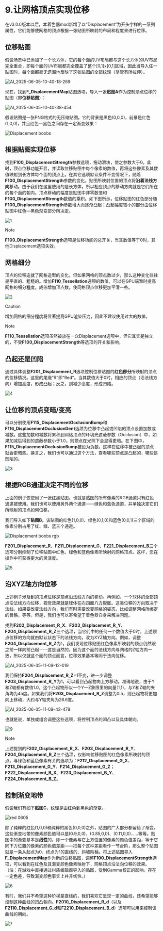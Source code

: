 # 9.让网格顶点实现位移
在v3.0.0版本以后，本着色器mod新增了以“Displacement”为开头字样的一系列属性，它们能够使网格的顶点根据一张贴图所映射的布局和程度来进行位移。

## 位移贴图
假设场景中已添加了一个长方体，它的每个面的UV布局都与这个长方体的UV布局完全重合，即每个面的UV布局都完全覆盖了整个[0,1]x[0,1]区域，因此当导入任一贴图时，每个面都毫无遗漏地反映了这张贴图的全部纹理（尽管有所拉伸）。

![AI_2025-06-05-10-40-18-269](https://github.com/user-attachments/assets/4da80228-472e-41c7-95b5-248534eff3ee)

现在，找到**F_DisplacementMap**贴图选项，导入一张**贴图A**作为控制顶点位移的贴图（即**位移贴图**）：

![AI_2025-06-05-10-40-38-454](https://github.com/user-attachments/assets/ea9644f9-e348-4cde-8cb0-5ff3d22851ce)

假设贴图是一张PNG格式的无压缩贴图。它的背景是黑色(0,0,0)，前景是红色(1,0,0)，并且红色—黑色之间存在一定渐变效果：

![Displacement boobs](https://github.com/user-attachments/assets/cb9a9b62-2760-4b66-bc86-12ea4a7604cd)

## 根据贴图实现位移
找到**F100_DisplacementStrength**参数选项，拖动滑块，使之参数大于0。此时，顶点位移功能开启，并读取位移贴图中每个像素的数值，再将这些像素及其数值映射到长方体每个面的顶点上。在其它选项默认条件不变情况下，随着**F100_DisplacementStrength**参数的变化，贴图所映射位置的顶点将**沿着法线方向**移动。由于我们在这里使用的是长方体，所以相应顶点的移动方向就是它们所在的每个面的朝向。顶点移动的幅度是贴图中非零数值和**F100_DisplacementStrength**数值的乘积。如下图所示，位移贴图的红色部分随**F100_DisplacementStrength**参数增大而逐渐凸起；凸起幅度较小的部分由位移贴图中红色—黑色渐变部分所决定。

![1](https://github.com/user-attachments/assets/67a2092e-0704-40c2-b066-5bffd79492ba)

> [!NOTE]
>
> **F100_DisplacementStrength**选项是位移功能的总开关，当其数值等于0时，其他Displacement选项失效。

## 网格细分
顶点的位移造就了网格造型的变化，但如果网格的顶点数过少，那么这种变化往往是平直的、粗糙的。增加**F110_Tessellation**选项的数值，可以在GPU端暂时提高网格的细分程度，成倍增加顶点数，使网格顶点位移更加平滑一些。

![2](https://github.com/user-attachments/assets/aebf54e4-bb11-4adc-adbc-29537772c6e4)

> [!CAUTION]
>
> 增加网格的细分程度将显著提高GPU渲染压力，因此不建议使用过大的数值。

> [!NOTE]
>
> **F110_Tessellation**选项虽然被放在一众Displacement选项中，但它其实是独立的，不受**F100_DisplacementStrength**等选项的开关和影响。

## 凸起还是凹陷
通过具体调整**F201_Displacement_R**选项控制位移贴图的**红色部分**所映射的顶点的位移情况。这里的尾缀“R”即“Red”。当其数值大于0时，相应的顶点（沿法线方向）增加高度，形成凸起；反之，则减少高度，形成凹陷。

![4](https://github.com/user-attachments/assets/7b1edffb-cfd7-41a8-a85f-4f579d69a427)

## 让位移的顶点变暗/变亮
可以分别使用**F115_DisplacementOcclusionBump**和**F116_DisplacementOcclusionDent**选项为位移中凸起或凹陷的顶点设置加数或减数。这些加数和减数将累积到网格顶点的环境光遮蔽参数（Occlusion）中，如果加减后得到的遮蔽参数小于1.0，则顶点在光照下会显得更暗。在下图中，**F115_DisplacementOcclusionBump**被设为负数，这样在位移中被凸起的顶点就会更暗些。换言之，我们也可以通过这个方法，查看哪些顶点是凸起的，哪些是凹陷的。

![3](https://github.com/user-attachments/assets/238cf614-d66f-414e-bb0a-b35c399db135)

## 根据RGB通道决定不同的位移
上面的例子仅使用了一张红黑贴图，也就是贴图的所有像素的RGB通道只有红色通道被使用。我们也可以使用另外两个通道——绿色和蓝色通道，并单独决定它们所映射的顶点如何位移。

我们导入如下**贴图B**。该贴图的红色(1,0,0)、绿色(0,1,0)和蓝色(0,0,1)三个区域的像素分别占用了红、绿、蓝三个通道。

![Displacement boobs rgb](https://github.com/user-attachments/assets/8c8f7d72-de9b-4303-800a-d9ae30a4b418)

**F201_Displacement_R**、**F211_Displacement_G**、**F221_Displacement_B**三个选项分别控制了位移贴图中红色、绿色和蓝色像素所映射的网格顶点。这样，您在操作中可获得更大的灵活度。

![5](https://github.com/user-attachments/assets/d4ca0018-4fcc-4768-99c9-1344911df823)

## 沿XYZ轴方向位移
上述例子涉及到的顶点位移是顶点沿法线方向的移动。再例如，一个球体的全部顶点沿法线方向位移，视觉效果就是球体在向四面八方膨胀。这类位移的方向取决于法线，如果要改变法线方向，我们有时需要改变网格的姿态，比如调整网格所绑定的骨骼，等等。但是，我们也可以寄希望于着色器自身来解决问题。

找到**F202_Displacement_R_X**、**F203_Displacement_R_Y**、**F204_Displacement_R_Z**三个选项，当它们中的任何一个数值大于0时，上述顶点位移的方向就由默认状态下的法线方向，改为XYZ轴方向。例如，调整**F204_Displacement_R_Z**为1，我们发现位移贴图红色像素所映射的顶点仍然跟之前一样向前凸起——这是当然的，因为这个面的法线方向与网格的Z轴方向一致，所以仅就这个面的顶点而言，位移效果基本等同于法向位移。

![AI_2025-06-05-11-09-12-019](https://github.com/user-attachments/assets/d1d2577d-2e93-49e7-b50e-2c6e2e3355cd)

我们保持**F204_Displacement_R_Z**=1不变，进一步调整**F203_Displacement_R_Y**为1，可以看到凸起物向上方移动。准确地说，由于Y和Z轴都有数值1.0，这个凸起物形似一个Y—Z象限里的向量(1,1)，与Y和Z轴的夹角均为45度。如果我们将**F203_Displacement_R_Z**调整为0.5，则凸起物将更加向上移动，大约与Y轴夹角为26.6度。

![AI_2025-06-05-11-09-42-478](https://github.com/user-attachments/assets/1f39db52-c724-45b1-9382-d41a4d010489)

也就是说，单独或组合调整这些选项，将控制顶点的凹凸以及具体朝向。

![9](https://github.com/user-attachments/assets/60d2b536-c197-4bb1-b9fa-1693f76a8182)

> [!NOTE]
>
> 上述提到的**F202_Displacement_R_X**、**F203_Displacement_R_Y**、**F204_Displacement_R_Z**三个选项，仅影响位移贴图的红色像素所映射的顶点。与绿色和蓝色像素有关的选项为：**F212_Displacement_G_X**、**F213_Displacement_G_Y**、**F214_Displacement_G_Z**；**F222_Displacement_B_X**、**F223_Displacement_B_Y**、**F224_Displacement_B_Z**。

## 控制渐变地带
假设我们有如下**贴图C**，纹理是由红色到黑色的渐变。

![red 0605](https://github.com/user-attachments/assets/7c5452e6-616e-4791-9074-cb8678f44801)

除了纯粹的红色(1,0,0)和纯粹的黑色(0,0,0)之外，贴图的广大部分都留给了渐变。这些渐变地带的像素颜色值可以是(0.9,0,0)、(0.85,0,0)、(0.11,0,0)……等等。贴图中的渐变基本是**线性**的，即一个像素与它上方位置的像素的颜色值差距，等于它同下方位置的像素的颜色值差距——把每个这种差距看作一节台阶，那么整个贴图就是一条从起点为0、终点为1的直线的、斜坡阶梯。将上述贴图导入**F_DisplacementMap**作为新的位移贴图，调整**F100_DisplacementStrength**选项，可以看到在红色及其渐变颜色像素映射下，网格顶点沿法向位移的效果。（注：在游戏中直接通过材质编辑器导入的贴图，受到Gamma校正的影响，存在一定色差，导致渐变颜色事实上并非线性。）

![6](https://github.com/user-attachments/assets/a002ff69-19a0-4136-bf4a-ae3dbe5e3067)

有时，我们并不希望这种阶梯是直线的，我们喜欢它呈现一定的曲线，还希望能够控制这种曲线的凹凸朝向。**F2010_Displacement_R_d**（以及**F2110_Displacement_G_d**和**F2210_Displacement_B_d**）选项可以用来控制该曲线的朝向。

![7](https://github.com/user-attachments/assets/f9347ca8-0ba1-4690-8d02-31a0f249cf79)


